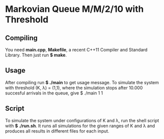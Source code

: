 Markovian Queue M/M/2/10 with Threshold
=====================
Compiling
---------------------
You need **main.cpp**, **Makefile**, a recent C++11 Compiler and Standard Library. Then just run **$ make**.

Usage
---------------------
After compiling run **$ ./main** to get usage message.
To simulate the system with threshold (K, λ) = (1,1), where the simulation stops after 10.000 succesful arrivals in the queue, give $ ./main 1 1

Script
---------------------
To simulate the system under configurations of K and λ, run the shell script with **$ ./run.sh**. It runs all simulations for the given ranges of K and λ and produces all results in different files for each input.
